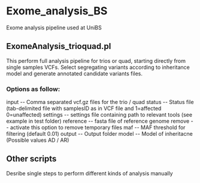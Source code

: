 # Exome_analysis_BS
Exome analysis pipeline used at UniBS

## ExomeAnalysis_trioquad.pl
This perform full analysis pipeline for trios or quad, starting directly from single samples VCFs.
Select segregating variants according to inheritance model and generate annotated candidate variants files.

### Options as follow:
input -- Comma separated vcf.gz files for the trio / quad
status  --  Status file (tab-delimited file with samplesID as in VCF file and 1=affected 0=unaffected)
settings -- settings file containing path to relevant tools (see example in test folder)
reference  --  fasta file of reference genome
remove -- activate this option to remove temporary files
maf  --  MAF threshold for filtering (default 0.01)
output  --  Output folder
model  --  Model of inheritacne (Possible values AD / AR)

## Other scripts
Desribe single steps to perform different kinds of analysis manually
